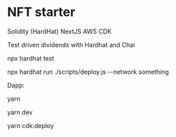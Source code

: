 # NFT starter

Solidity (HardHat)
NextJS
AWS CDK

Test driven dividends with Hardhat and Chai

npx hardhat test

npx hardhat run ./scripts/deploy.js --network something

Dapp:

yarn

yarn dev

yarn cdk:deploy
